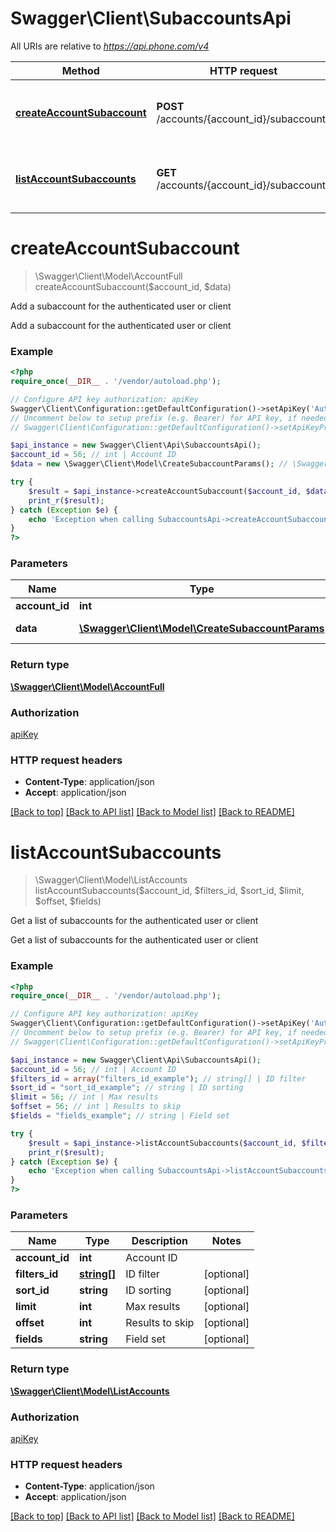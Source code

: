 # Swagger\Client\SubaccountsApi

All URIs are relative to *https://api.phone.com/v4*

Method | HTTP request | Description
------------- | ------------- | -------------
[**createAccountSubaccount**](SubaccountsApi.md#createAccountSubaccount) | **POST** /accounts/{account_id}/subaccounts | Add a subaccount for the authenticated user or client
[**listAccountSubaccounts**](SubaccountsApi.md#listAccountSubaccounts) | **GET** /accounts/{account_id}/subaccounts | Get a list of subaccounts for the authenticated user or client


# **createAccountSubaccount**
> \Swagger\Client\Model\AccountFull createAccountSubaccount($account_id, $data)

Add a subaccount for the authenticated user or client

Add a subaccount for the authenticated user or client

### Example
```php
<?php
require_once(__DIR__ . '/vendor/autoload.php');

// Configure API key authorization: apiKey
Swagger\Client\Configuration::getDefaultConfiguration()->setApiKey('Authorization', 'YOUR_API_KEY');
// Uncomment below to setup prefix (e.g. Bearer) for API key, if needed
// Swagger\Client\Configuration::getDefaultConfiguration()->setApiKeyPrefix('Authorization', 'Bearer');

$api_instance = new Swagger\Client\Api\SubaccountsApi();
$account_id = 56; // int | Account ID
$data = new \Swagger\Client\Model\CreateSubaccountParams(); // \Swagger\Client\Model\CreateSubaccountParams | Subaccount data

try {
    $result = $api_instance->createAccountSubaccount($account_id, $data);
    print_r($result);
} catch (Exception $e) {
    echo 'Exception when calling SubaccountsApi->createAccountSubaccount: ', $e->getMessage(), PHP_EOL;
}
?>
```

### Parameters

Name | Type | Description  | Notes
------------- | ------------- | ------------- | -------------
 **account_id** | **int**| Account ID |
 **data** | [**\Swagger\Client\Model\CreateSubaccountParams**](../Model/CreateSubaccountParams.md)| Subaccount data |

### Return type

[**\Swagger\Client\Model\AccountFull**](../Model/AccountFull.md)

### Authorization

[apiKey](../../README.md#apiKey)

### HTTP request headers

 - **Content-Type**: application/json
 - **Accept**: application/json

[[Back to top]](#) [[Back to API list]](../../README.md#documentation-for-api-endpoints) [[Back to Model list]](../../README.md#documentation-for-models) [[Back to README]](../../README.md)

# **listAccountSubaccounts**
> \Swagger\Client\Model\ListAccounts listAccountSubaccounts($account_id, $filters_id, $sort_id, $limit, $offset, $fields)

Get a list of subaccounts for the authenticated user or client

Get a list of subaccounts for the authenticated user or client

### Example
```php
<?php
require_once(__DIR__ . '/vendor/autoload.php');

// Configure API key authorization: apiKey
Swagger\Client\Configuration::getDefaultConfiguration()->setApiKey('Authorization', 'YOUR_API_KEY');
// Uncomment below to setup prefix (e.g. Bearer) for API key, if needed
// Swagger\Client\Configuration::getDefaultConfiguration()->setApiKeyPrefix('Authorization', 'Bearer');

$api_instance = new Swagger\Client\Api\SubaccountsApi();
$account_id = 56; // int | Account ID
$filters_id = array("filters_id_example"); // string[] | ID filter
$sort_id = "sort_id_example"; // string | ID sorting
$limit = 56; // int | Max results
$offset = 56; // int | Results to skip
$fields = "fields_example"; // string | Field set

try {
    $result = $api_instance->listAccountSubaccounts($account_id, $filters_id, $sort_id, $limit, $offset, $fields);
    print_r($result);
} catch (Exception $e) {
    echo 'Exception when calling SubaccountsApi->listAccountSubaccounts: ', $e->getMessage(), PHP_EOL;
}
?>
```

### Parameters

Name | Type | Description  | Notes
------------- | ------------- | ------------- | -------------
 **account_id** | **int**| Account ID |
 **filters_id** | [**string[]**](../Model/string.md)| ID filter | [optional]
 **sort_id** | **string**| ID sorting | [optional]
 **limit** | **int**| Max results | [optional]
 **offset** | **int**| Results to skip | [optional]
 **fields** | **string**| Field set | [optional]

### Return type

[**\Swagger\Client\Model\ListAccounts**](../Model/ListAccounts.md)

### Authorization

[apiKey](../../README.md#apiKey)

### HTTP request headers

 - **Content-Type**: application/json
 - **Accept**: application/json

[[Back to top]](#) [[Back to API list]](../../README.md#documentation-for-api-endpoints) [[Back to Model list]](../../README.md#documentation-for-models) [[Back to README]](../../README.md)

